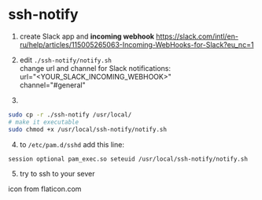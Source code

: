 # ssh-notify
  

1. create Slack app and **incoming webhook** https://slack.com/intl/en-ru/help/articles/115005265063-Incoming-WebHooks-for-Slack?eu_nc=1  

2. edit `./ssh-notify/notify.sh`  
   change url and channel for Slack notifications:  
    url="<YOUR_SLACK_INCOMING_WEBHOOK>"  
    channel="#general"  

3. 
```sh
sudo cp -r ./ssh-notify /usr/local/
# make it executable
sudo chmod +x /usr/local/ssh-notify/notify.sh
```

4. to `/etc/pam.d/sshd` add this line:  
```
session optional pam_exec.so seteuid /usr/local/ssh-notify/notify.sh
```
5. try to ssh to your sever
   
icon from flaticon.com